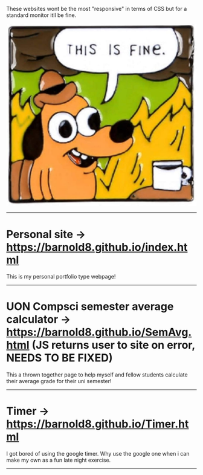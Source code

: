 These websites wont be the most "responsive" in terms of CSS but for a standard monitor itll be fine. 

![](/Images/Fine.jpg)

---------------------------------------

# Personal site -> https://barnold8.github.io/index.html

This is my personal portfolio type webpage!

---------------------------------------

# UON Compsci semester average calculator -> https://barnold8.github.io/SemAvg.html (JS returns user to site on error, NEEDS TO BE FIXED)

This a thrown together page to help myself and fellow students calculate their average grade for their uni semester!

---------------------------------------

# Timer -> https://barnold8.github.io/Timer.html

I got bored of using the google timer. Why use the google one when i can make my own as a fun late night exercise. 

---------------------------------------
